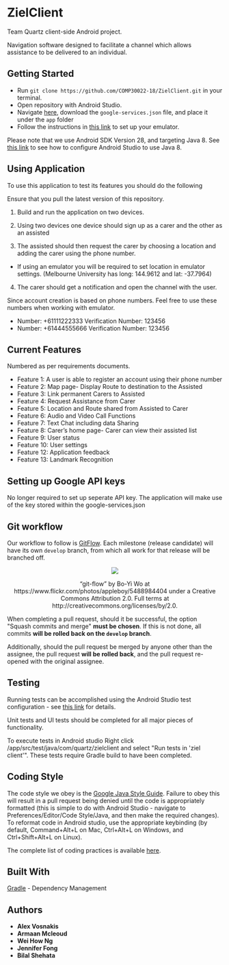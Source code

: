 # ZielClient

Team Quartz client-side Android project. 

Navigation software designed to facilitate a channel which allows assistance to be delivered to an individual.  

## Getting Started

* Run `git clone https://github.com/COMP30022-18/ZielClient.git` in your terminal.
* Open repository with Android Studio.
* Navigate [here](https://console.firebase.google.com/u/2/project/zielbase/settings/general/android:com.quartz.zielclient), download the `google-services.json` file, and place it under the `app` folder
* Follow the instructions in [this link](https://developer.android.com/studio/run/) to set up your emulator.

Please note that we use Android SDK Version 28, and targeting Java 8. See [this link](https://developer.android.com/studio/write/java8-support) to see how to configure Android Studio to use Java 8.
## Using Application 
To use this application to test its features you should do the following

Ensure that you pull the latest version of this repository.
1. Build and run the application on two devices. 

2. Using two devices one device should sign up as a carer and the other as an assisted

3. The assisted should then request the carer by choosing a location and adding the carer using the phone number.

* If using an emulator you will be required to set location in emulator settings. (Melbourne University has long: 144.9612 and lat: -37.7964)

4. The carer should get a notification and open the channel with the user.

Since account creation is based on phone numbers. Feel free to use these numbers when working with emulator.
* Number: +61111222333  Verification Number: 123456
* Number: +61444555666  Verification Number: 123456





## Current Features
Numbered as per requirements documents.
* Feature 1: A user is able to register an account using their phone number
* Feature 2: Map page- Display Route to destination to the Assisted	
* Feature 3:  Link permanent Carers to Assisted
* Feature 4: Request Assistance from Carer
* Feature 5:  Location and Route shared from Assisted to Carer
* Feature 6: Audio and Video Call Functions	
* Feature 7: Text Chat including data Sharing	
* Feature 8: Carer’s home page- Carer can view their assisted list
* Feature 9: User status
* Feature 10: User settings
* Feature 12: Application feedback
* Feature 13: Landmark Recognition



## Setting up Google API keys

No longer required to set up seperate API key. The application will make use of the key stored within the google-services.json 
## Git workflow

Our workflow to follow is [GitFlow](https://nvie.com/posts/a-successful-git-branching-model/). Each milestone (release candidate) will have its own `develop` branch, from which all work for that release will be branched off.

<p align='center'> <img src=https://c2.staticflickr.com/6/5293/5488984404_4f693eec32.jpg> </p>
<p align='center' fontSize='5px'>  “git-flow” by Bo-Yi Wo at https://www.flickr.com/photos/appleboy/5488984404
 under a Creative Commons Attribution 2.0. Full terms at http://creativecommons.org/licenses/by/2.0.
</p> 


When completing a pull request, should it be successful, the option "Squash commits and merge" **must be chosen**. If this is not done, all commits **will be rolled back on the `develop` branch**.

Additionally, should the pull request be merged by anyone other than the assignee, the pull request **will be rolled back**, and the pull request re-opened with the original assignee.

## Testing

Running tests can be accomplished using the Android Studio test configuration - see [this link](https://developer.android.com/studio/test/) for details.

Unit tests and UI tests should be completed for all major pieces of functionality.

To execute tests in Android studio 
Right click /app/src/test/java/com/quartz/zielclient
and select "Run tests in 'ziel client'".
These tests require Gradle build to have been completed. 

## Coding Style


The code style we obey is the [Google Java Style Guide](https://google.github.io/styleguide/javaguide.html). Failure to obey this will result in a pull request being denied until the code is appropriately formatted (this is simple to do with Android Studio - navigate to Preferences/Editor/Code Style/Java, and then make the required changes). To reformat code in Android studio, use the appropriate keybinding (by default, Command+Alt+L on Mac, Ctrl+Alt+L on Windows, and Ctrl+Shift+Alt+L on Linux).

The complete list of coding practices is available [here](https://docs.google.com/document/d/1RXHFtnGiAb5NsvctyE-T2N9ISuCY1cBWbTEWLzMq3gI).



## Built With


[Gradle](https://gradle.org/) - Dependency Management




## Authors

* **Alex Vosnakis** 
* **Armaan Mcleoud**  
* **Wei How Ng** 
* **Jennifer Fong** 
* **Bilal Shehata** 
